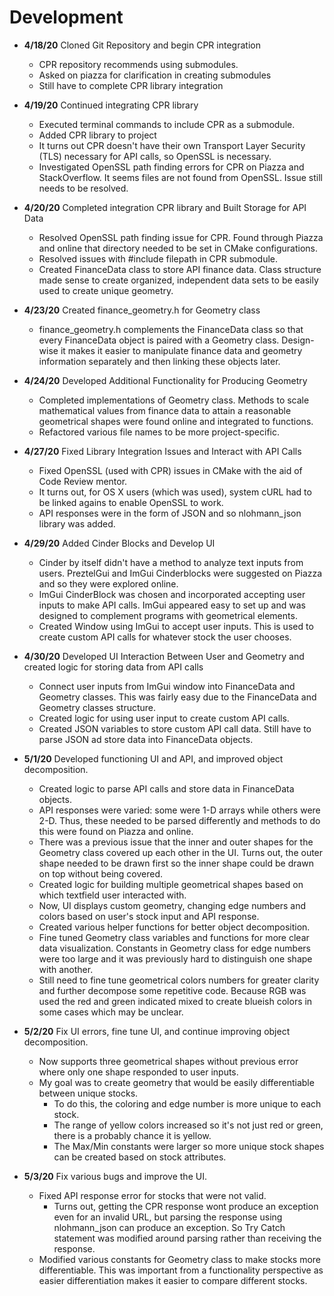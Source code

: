 # Development

 - **4/18/20** Cloned Git Repository and begin CPR integration
   - CPR repository recommends using submodules.
   - Asked on piazza for clarification in creating submodules
   - Still have to complete CPR library integration
   
 - **4/19/20** Continued integrating CPR library
   - Executed terminal commands to include CPR as a submodule.
   - Added CPR library to project 
   - It turns out CPR doesn't have their own Transport Layer Security (TLS) necessary for API calls, 
   so OpenSSL is necessary.
   - Investigated OpenSSL path finding errors for CPR on Piazza and StackOverflow. 
   It seems files are not found from OpenSSL. Issue still needs to be resolved.
   
 - **4/20/20** Completed integration CPR library and Built Storage for API Data
   - Resolved OpenSSL path finding issue for CPR. Found through Piazza and online that directory needed
   to be set in CMake configurations.
   - Resolved issues with #include filepath in CPR submodule. 
   - Created FinanceData class to store API finance data. Class structure made sense to create organized,
   independent data sets to be easily used to create unique geometry.
 
 - **4/23/20** Created finance_geometry.h for Geometry class
   - finance_geometry.h  complements the FinanceData class so that every FinanceData object is paired
   with a Geometry class. Design-wise it makes it easier to manipulate finance data and geometry information
   separately and then linking these objects later.
   
 - **4/24/20** Developed Additional Functionality for Producing Geometry
   - Completed implementations of Geometry class. Methods to scale mathematical values from finance data to 
    attain a reasonable geometrical shapes were found online and integrated to functions.
   - Refactored various file names to be more project-specific.
   
 - **4/27/20** Fixed Library Integration Issues and Interact with API Calls
   - Fixed OpenSSL (used with CPR) issues in CMake with the aid of Code Review mentor.
   - It turns out, for OS X users (which was used), system cURL had to be linked agains to enable
    OpenSSL to work.
   - API responses were in the form of JSON and so nlohmann_json library was added.
   
 - **4/29/20** Added Cinder Blocks and Develop UI
   - Cinder by itself didn't have a method to analyze text inputs from users. PreztelGui and ImGui Cinderblocks
   were suggested on Piazza and so they were explored online.
   - ImGui CinderBlock was chosen and incorporated accepting user inputs to make API calls. ImGui appeared easy
   to set up and was designed to complement programs with geometrical elements.
   - Created Window using ImGui to accept user inputs. This is used to create custom API calls for 
   whatever stock the user chooses.
   
 - **4/30/20** Developed UI Interaction Between User and Geometry and created logic for storing
 data from API calls
    - Connect user inputs from ImGui window into FinanceData and Geometry classes. This was fairly easy
    due to the FinanceData and Geometry classes structure.
    - Created logic for using user input to create custom API calls.
    - Created JSON variables to store custom API call data. Still have to parse JSON ad
    store data into FinanceData objects.
   
 - **5/1/20** Developed functioning UI and API, and improved object decomposition.
    - Created logic to parse API calls and store data in FinanceData objects.
    - API responses were varied: some were 1-D arrays while others were 2-D. Thus,
    these needed to be parsed differently and methods to do this were found on Piazza and online.
    - There was a previous issue that the inner and outer shapes for the Geometry class covered up
    each other in the UI. Turns out, the outer shape needed to be drawn first so the inner shape could be
    drawn on top without being covered.
    - Created logic for building multiple geometrical shapes based on which textfield user interacted with.
    - Now, UI displays custom geometry, changing edge numbers and colors based on user's stock input 
    and API response.
    - Created various helper functions for better object decomposition.
    - Fine tuned Geometry class variables and functions for more clear data visualization.
    Constants in Geometry class for edge numbers were too large and it was previously hard to distinguish one
    shape with another.
    - Still need to fine tune geometrical colors numbers for greater clarity and further
     decompose some repetitive code. Because RGB was used the red and green indicated mixed to create
     blueish colors in some cases which may be unclear.
     
 - **5/2/20** Fix UI errors, fine tune UI, and continue improving object decomposition.
    - Now supports three geometrical shapes without previous error where only one shape responded to user inputs.
    - My goal was to create geometry that would be easily differentiable between unique stocks. 
        - To do this, the coloring and edge number is more unique to each stock. 
        - The range of yellow colors increased so it's not just red or green, there is a probably chance it is yellow.
        - The Max/Min constants were larger so more unique stock shapes can be created based on stock attributes.
        
- **5/3/20** Fix various bugs and improve the UI.
    - Fixed API response error for stocks that were not valid.
        - Turns out, getting the CPR response wont produce an exception even for an invalid URL, 
        but parsing the response using nlohmann_json can produce an exception. So Try Catch statement
        was modified around parsing rather than receiving the response.
    - Modified various constants for Geometry class to make stocks more differentiable. This was important
    from a functionality perspective as easier differentiation makes it easier to compare different stocks.
    


   
   
   
